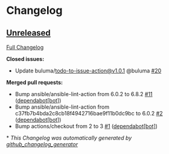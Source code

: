 # Changelog

## [Unreleased](https://github.com/buluma/ansible-role-mozilla_syncserver/tree/HEAD)

[Full Changelog](https://github.com/buluma/ansible-role-mozilla_syncserver/compare/d7ada4e7834cea2dd0131863b240534a3480fa3a...HEAD)

**Closed issues:**

- Update buluma/todo-to-issue-action@v1.0.1 @buluma [\#20](https://github.com/buluma/ansible-role-mozilla_syncserver/issues/20)

**Merged pull requests:**

- Bump ansible/ansible-lint-action from 6.0.2 to 6.8.2 [\#11](https://github.com/buluma/ansible-role-mozilla_syncserver/pull/11) ([dependabot[bot]](https://github.com/apps/dependabot))
- Bump ansible/ansible-lint-action from c37fb7b4bda2c8cb18f4942716bae9f11b0dc9bc to 6.0.2 [\#2](https://github.com/buluma/ansible-role-mozilla_syncserver/pull/2) ([dependabot[bot]](https://github.com/apps/dependabot))
- Bump actions/checkout from 2 to 3 [\#1](https://github.com/buluma/ansible-role-mozilla_syncserver/pull/1) ([dependabot[bot]](https://github.com/apps/dependabot))



\* *This Changelog was automatically generated by [github_changelog_generator](https://github.com/github-changelog-generator/github-changelog-generator)*
